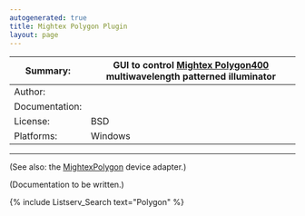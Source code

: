 ```yaml
---
autogenerated: true
title: Mightex Polygon Plugin
layout: page
---
```


| Summary:       | GUI to control [Mightex Polygon400](http://www.mightexsystems.com/family_info.php?cPath=245_243&categories_id=243) multiwavelength patterned illuminator |
|----------------|----------------------------------------------------------------------------------------------------------------------------------------------------------|
| Author:        |                                                                                                                                                          |
| Documentation: |                                                                                                                                                          |
| License:       | BSD                                                                                                                                                      |
| Platforms:     | Windows                                                                                                                                                  |

------------------------------------------------------------------------

(See also: the [MightexPolygon](MightexPolygon "wikilink") device
adapter.)

(Documentation to be written.)

{% include Listserv_Search text="Polygon" %}

